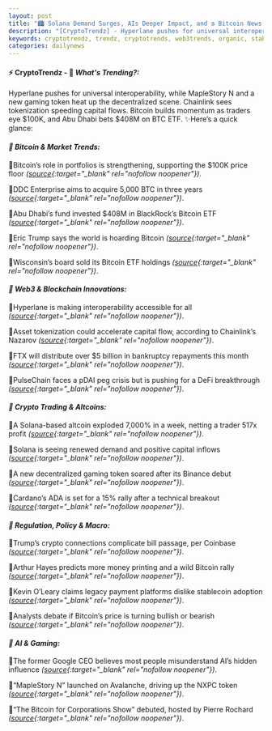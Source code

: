 ```yaml
---
layout: post
title: "🏙️ Solana Demand Surges, AIs Deeper Impact, and a Bitcoin News Wave"
description: "[CryptoTrendz] - Hyperlane pushes for universal interoperability, while MapleStory N and a new gaming token heat up the decentralized scene. Chainlink sees tokenization speeding capital flows. Bitcoin builds momentum as traders eye $100K, and Abu Dhabi bets $408M on BTC ETF."
keywords: cryptotrendz, trendz, cryptotrends, web3trends, organic, stablecoin, Avalanche, BTC, XRP, Trump, Altcoin, Binance, Analyst, Bitcoin, CEO, Google, Token, Crypto
categories: dailynews
---
```


#### ⚡ CryptoTrendz - 📌 *What's Trending?:*

Hyperlane pushes for universal interoperability, while MapleStory N and a new gaming token heat up the decentralized scene. Chainlink sees tokenization speeding capital flows. Bitcoin builds momentum as traders eye $100K, and Abu Dhabi bets $408M on BTC ETF. ✨Here’s a quick glance:


#### *🔖 Bitcoin & Market Trends:*  

🔹Bitcoin’s role in portfolios is strengthening, supporting the $100K price floor *([source](https://s.avyag.com/g8xa){:target="_blank" rel="nofollow noopener"})*.  

🔹DDC Enterprise aims to acquire 5,000 BTC in three years *([source](https://s.avyag.com/efu7){:target="_blank" rel="nofollow noopener"})*.  

🔹Abu Dhabi’s fund invested $408M in BlackRock’s Bitcoin ETF *([source](https://s.avyag.com/qqq5){:target="_blank" rel="nofollow noopener"})*.  

🔹Eric Trump says the world is hoarding Bitcoin *([source](https://s.avyag.com/cnum){:target="_blank" rel="nofollow noopener"})*.  

🔹Wisconsin’s board sold its Bitcoin ETF holdings *([source](https://s.avyag.com/q6il){:target="_blank" rel="nofollow noopener"})*.  

#### *🔖 Web3 & Blockchain Innovations:*  

🔹Hyperlane is making interoperability accessible for all *([source](https://s.avyag.com/sf6s){:target="_blank" rel="nofollow noopener"})*.  

🔹Asset tokenization could accelerate capital flow, according to Chainlink’s Nazarov *([source](https://s.avyag.com/ju75){:target="_blank" rel="nofollow noopener"})*.  

🔹FTX will distribute over $5 billion in bankruptcy repayments this month *([source](https://s.avyag.com/wmuq){:target="_blank" rel="nofollow noopener"})*.  

🔹PulseChain faces a pDAI peg crisis but is pushing for a DeFi breakthrough *([source](https://s.avyag.com/lnmi){:target="_blank" rel="nofollow noopener"})*.  

#### *🔖 Crypto Trading & Altcoins:*  

🔹A Solana-based altcoin exploded 7,000% in a week, netting a trader 517x profit *([source](https://s.avyag.com/9ppo){:target="_blank" rel="nofollow noopener"})*.  

🔹Solana is seeing renewed demand and positive capital inflows *([source](https://s.avyag.com/lmwf){:target="_blank" rel="nofollow noopener"})*.  

🔹A new decentralized gaming token soared after its Binance debut *([source](https://s.avyag.com/t6s5){:target="_blank" rel="nofollow noopener"})*.  

🔹Cardano’s ADA is set for a 15% rally after a technical breakout *([source](https://s.avyag.com/p4zc){:target="_blank" rel="nofollow noopener"})*.  

#### *🔖 Regulation, Policy & Macro:*  

🔹Trump’s crypto connections complicate bill passage, per Coinbase *([source](https://s.avyag.com/gios){:target="_blank" rel="nofollow noopener"})*.  

🔹Arthur Hayes predicts more money printing and a wild Bitcoin rally *([source](https://s.avyag.com/lz3s){:target="_blank" rel="nofollow noopener"})*.  

🔹Kevin O’Leary claims legacy payment platforms dislike stablecoin adoption *([source](https://s.avyag.com/r846){:target="_blank" rel="nofollow noopener"})*.  

🔹Analysts debate if Bitcoin’s price is turning bullish or bearish *([source](https://s.avyag.com/vanp){:target="_blank" rel="nofollow noopener"})*.  

#### *🔖 AI & Gaming:*  

🔹The former Google CEO believes most people misunderstand AI’s hidden influence *([source](https://s.avyag.com/vjoh){:target="_blank" rel="nofollow noopener"})*.  

🔹“MapleStory N” launched on Avalanche, driving up the NXPC token *([source](https://s.avyag.com/lbs5){:target="_blank" rel="nofollow noopener"})*.  

🔹“The Bitcoin for Corporations Show” debuted, hosted by Pierre Rochard *([source](https://s.avyag.com/0o8d){:target="_blank" rel="nofollow noopener"})*.